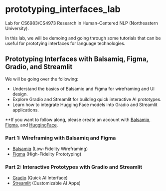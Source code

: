 # prototyping_interfaces_lab

Lab for CS6983/CS4973 Research in Human-Centered NLP (Northeastern University).

In this lab, we will be demoing and going through some tutorials that can be useful for prototying interfaces for language technologies.

## Prototyping Interfaces with Balsamiq, Figma, Gradio, and Streamlit

We will be going over the following:

* Understand the basics of Balsamiq and Figma for wireframing and UI design.
* Explore Gradio and Streamlit for building quick interactive AI prototypes.
* Learn how to integrate Hugging Face models into Gradio and Streamlit applications.

**If you want to follow along, please create an account with [Balsamiq](https://balsamiq.com/), [Figma](https://www.figma.com/), and [HuggingFace]().

### Part 1: Wireframing with Balsamiq and Figma

* [Balsamiq](./wireframes/balsamiq.md) (Low-Fidelity Wireframing)
* [Figma](./wireframes/figma.md) (High-Fidelity Prototyping)

### Part 2: Interactive Prototypes with Gradio and Streamlit

* [Gradio](./interactive_prototypes/gradio.md) (Quick AI Interface)
* [Streamlit](./interactive_prototypes/streamlit.md) (Customizable AI Apps)